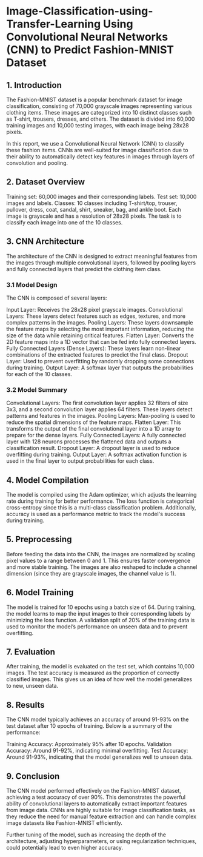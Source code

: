  # Image-Classification-using-Transfer-Learning Using Convolutional Neural Networks (CNN) to Predict Fashion-MNIST Dataset
## 1. Introduction
The Fashion-MNIST dataset is a popular benchmark dataset for image classification, consisting of 70,000 grayscale images representing various clothing items. These images are categorized into 10 distinct classes such as T-shirt, trousers, dresses, and others. The dataset is divided into 60,000 training images and 10,000 testing images, with each image being 28x28 pixels.

In this report, we use a Convolutional Neural Network (CNN) to classify these fashion items. CNNs are well-suited for image classification due to their ability to automatically detect key features in images through layers of convolution and pooling.

## 2. Dataset Overview
Training set: 60,000 images and their corresponding labels.
Test set: 10,000 images and labels.
Classes: 10 classes including T-shirt/top, trouser, pullover, dress, coat, sandal, shirt, sneaker, bag, and ankle boot.
Each image is grayscale and has a resolution of 28x28 pixels. The task is to classify each image into one of the 10 classes.

## 3. CNN Architecture
The architecture of the CNN is designed to extract meaningful features from the images through multiple convolutional layers, followed by pooling layers and fully connected layers that predict the clothing item class.

### 3.1 Model Design
The CNN is composed of several layers:

Input Layer: Receives the 28x28 pixel grayscale images.
Convolutional Layers: These layers detect features such as edges, textures, and more complex patterns in the images.
Pooling Layers: These layers downsample the feature maps by selecting the most important information, reducing the size of the data while retaining critical features.
Flatten Layer: Converts the 2D feature maps into a 1D vector that can be fed into fully connected layers.
Fully Connected Layers (Dense Layers): These layers learn non-linear combinations of the extracted features to predict the final class.
Dropout Layer: Used to prevent overfitting by randomly dropping some connections during training.
Output Layer: A softmax layer that outputs the probabilities for each of the 10 classes.
### 3.2 Model Summary
Convolutional Layers: The first convolution layer applies 32 filters of size 3x3, and a second convolution layer applies 64 filters. These layers detect patterns and features in the images.
Pooling Layers: Max-pooling is used to reduce the spatial dimensions of the feature maps.
Flatten Layer: This transforms the output of the final convolutional layer into a 1D array to prepare for the dense layers.
Fully Connected Layers: A fully connected layer with 128 neurons processes the flattened data and outputs a classification result.
Dropout Layer: A dropout layer is used to reduce overfitting during training.
Output Layer: A softmax activation function is used in the final layer to output probabilities for each class.
## 4. Model Compilation
The model is compiled using the Adam optimizer, which adjusts the learning rate during training for better performance. The loss function is categorical cross-entropy since this is a multi-class classification problem. Additionally, accuracy is used as a performance metric to track the model's success during training.

## 5. Preprocessing
Before feeding the data into the CNN, the images are normalized by scaling pixel values to a range between 0 and 1. This ensures faster convergence and more stable training. The images are also reshaped to include a channel dimension (since they are grayscale images, the channel value is 1).

## 6. Model Training
The model is trained for 10 epochs using a batch size of 64. During training, the model learns to map the input images to their corresponding labels by minimizing the loss function. A validation split of 20% of the training data is used to monitor the model’s performance on unseen data and to prevent overfitting.

## 7. Evaluation
After training, the model is evaluated on the test set, which contains 10,000 images. The test accuracy is measured as the proportion of correctly classified images. This gives us an idea of how well the model generalizes to new, unseen data.

## 8. Results
The CNN model typically achieves an accuracy of around 91-93% on the test dataset after 10 epochs of training. Below is a summary of the performance:

Training Accuracy: Approximately 95% after 10 epochs.
Validation Accuracy: Around 91-92%, indicating minimal overfitting.
Test Accuracy: Around 91-93%, indicating that the model generalizes well to unseen data.
## 9. Conclusion
The CNN model performed effectively on the Fashion-MNIST dataset, achieving a test accuracy of over 90%. This demonstrates the powerful ability of convolutional layers to automatically extract important features from image data. CNNs are highly suitable for image classification tasks, as they reduce the need for manual feature extraction and can handle complex image datasets like Fashion-MNIST efficiently.

Further tuning of the model, such as increasing the depth of the architecture, adjusting hyperparameters, or using regularization techniques, could potentially lead to even higher accuracy.
